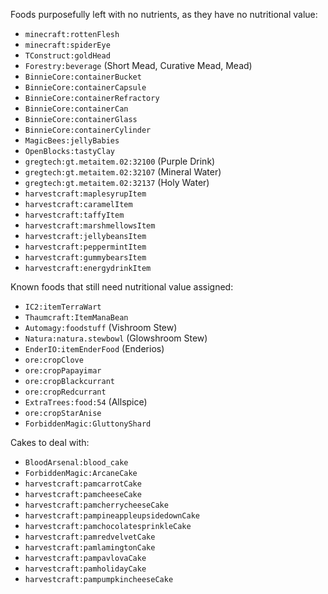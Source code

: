 Foods purposefully left with no nutrients, as they have no nutritional value:
- `minecraft:rottenFlesh`
- `minecraft:spiderEye`
- `TConstruct:goldHead`
- `Forestry:beverage` (Short Mead, Curative Mead, Mead)
- `BinnieCore:containerBucket`
- `BinnieCore:containerCapsule`
- `BinnieCore:containerRefractory`
- `BinnieCore:containerCan`
- `BinnieCore:containerGlass`
- `BinnieCore:containerCylinder`
- `MagicBees:jellyBabies`
- `OpenBlocks:tastyClay`
- `gregtech:gt.metaitem.02:32100` (Purple Drink)
- `gregtech:gt.metaitem.02:32107` (Mineral Water)
- `gregtech:gt.metaitem.02:32137` (Holy Water)
- `harvestcraft:maplesyrupItem`
- `harvestcraft:caramelItem`
- `harvestcraft:taffyItem`
- `harvestcraft:marshmellowsItem`
- `harvestcraft:jellybeansItem`
- `harvestcraft:peppermintItem`
- `harvestcraft:gummybearsItem`
- `harvestcraft:energydrinkItem`

Known foods that still need nutritional value assigned:
- `IC2:itemTerraWart`
- `Thaumcraft:ItemManaBean`
- `Automagy:foodstuff` (Vishroom Stew)
- `Natura:natura.stewbowl` (Glowshroom Stew)
- `EnderIO:itemEnderFood` (Enderios)
- `ore:cropClove`
- `ore:cropPapayimar`
- `ore:cropBlackcurrant`
- `ore:cropRedcurrant`
- `ExtraTrees:food:54` (Allspice)
- `ore:cropStarAnise`
- `ForbiddenMagic:GluttonyShard`

Cakes to deal with:
- `BloodArsenal:blood_cake`
- `ForbiddenMagic:ArcaneCake`
- `harvestcraft:pamcarrotCake`
- `harvestcraft:pamcheeseCake`
- `harvestcraft:pamcherrycheeseCake`
- `harvestcraft:pampineappleupsidedownCake`
- `harvestcraft:pamchocolatesprinkleCake`
- `harvestcraft:pamredvelvetCake`
- `harvestcraft:pamlamingtonCake`
- `harvestcraft:pampavlovaCake`
- `harvestcraft:pamholidayCake`
- `harvestcraft:pampumpkincheeseCake`
